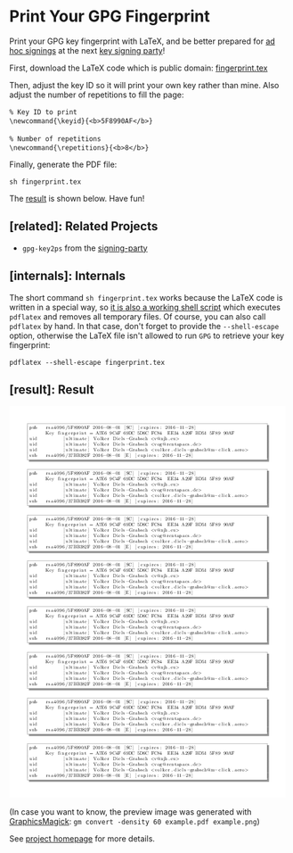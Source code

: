 # Print Your GPG Fingerprint

Print your GPG key fingerprint with LaTeX, and be better prepared for
[ad hoc signings](http://keysigning.org/methods/adhoc) at the next
[key signing party](https://en.wikipedia.org/wiki/Key_signing_party)!

First, download the LaTeX code which is public domain:
[fingerprint.tex](fingerprint.tex)

Then, adjust the key ID so it will print your own key rather than mine.
Also adjust the number of repetitions to fill the page:
```
% Key ID to print
\newcommand{\keyid}{<b>5F8990AF</b>}

% Number of repetitions
\newcommand{\repetitions}{<b>8</b>}
```

Finally, generate the PDF file:
```
sh fingerprint.tex
```

The [result](#result) is shown below. Have fun!

## [related]: Related Projects

* `gpg-key2ps` from the
[signing-party](https://packages.debian.org/sid/signing-party)

## [internals]: Internals

The short command `sh fingerprint.tex` works because the LaTeX code is
written in a special way, so
[it is also a working shell script](http://www.profv.de/literate-programming/)
which executes `pdflatex` and removes all temporary files.
Of course, you can also call `pdflatex` by hand. In that case, don't
forget to provide the `--shell-escape` option, otherwise the LaTeX file
isn't allowed to run `GPG` to retrieve your key fingerprint:
```
pdflatex --shell-escape fingerprint.tex
```

## [result]: Result

![example output](example.png)

(In case you want to know, the preview image was generated with
[GraphicsMagick](http://www.graphicsmagick.org/):
`gm convert -density 60 example.pdf example.png`)

See [project homepage](https://vog.github.io/fingerprint/) for more details.
